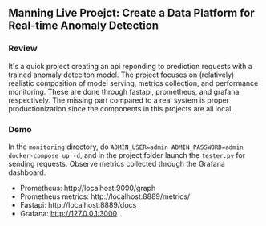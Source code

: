 ## Manning Live Proejct: Create a Data Platform for Real-time Anomaly Detection

### Review

It's a quick project creating an api reponding to prediction requests with a trained anomaly deteciton model. The project focuses on (relatively) realistic composition of model serving, metrics collection, and performance monitoring. These are done through fastapi, prometheus, and grafana respectively. The missing part compared to a real system is proper productionization since the components in this projects are all local.

### Demo

In the `monitoring` directory, do `ADMIN_USER=admin ADMIN_PASSWORD=admin docker-compose up -d`, and in the project folder launch the `tester.py` for sending requests. Observe metrics collected through the Grafana dashboard.

- Prometheus: http://localhost:9090/graph
- Prometheus metrics: http://localhost:8889/metrics/
- Fastapi: http://localhost:8889/docs
- Grafana: http://127.0.0.1:3000

